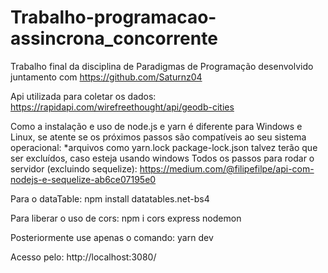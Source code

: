 # Trabalho-programacao-assincrona_concorrente
Trabalho final da disciplina de Paradigmas de Programação desenvolvido juntamento com https://github.com/Saturnz04

Api utilizada para coletar os dados: https://rapidapi.com/wirefreethought/api/geodb-cities

Como a instalação e uso de node.js e yarn é diferente para Windows e Linux, 
se atente se os próximos passos são compatíveis ao seu sistema operacional:
*arquivos como yarn.lock package-lock.json talvez terão que ser excluídos, caso esteja usando windows
Todos os passos para rodar o servidor (excluindo sequelize): https://medium.com/@filipefilpe/api-com-nodejs-e-sequelize-ab6ce07195e0

Para o dataTable: npm install datatables.net-bs4

Para liberar o uso de cors: npm i cors express nodemon

Posteriormente use apenas o comando: yarn dev

Acesso pelo: http://localhost:3080/